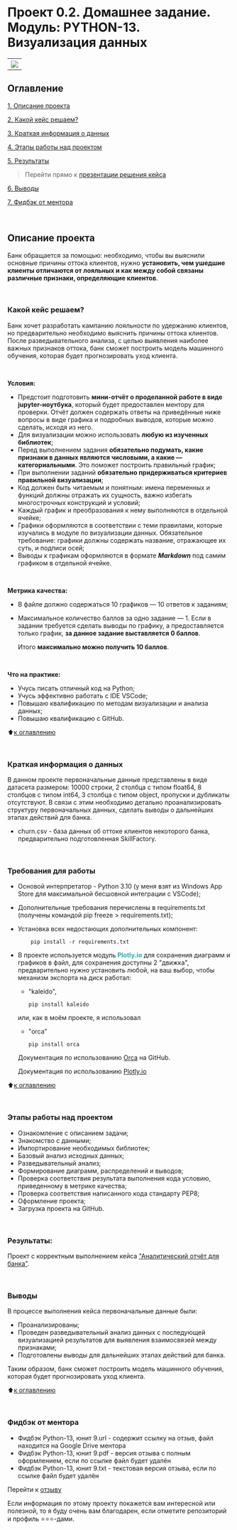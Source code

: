 # Проект 0.2. Домашнее задание. Модуль: PYTHON-13. Визуализация данных
<table>
  <tr style="vertical-align:middle">
    <!-- <th><img style="vertical-align:middle" img src = https://lms.skillfactory.ru/static/rg-theme/images/logo-header.svg></th> -->
    <th><img style="vertical-align:middle" img src = https://static.tildacdn.com/tild3862-3932-4061-b763-363135393134/logo.svg></th>
  </tr>
</table>

## Оглавление
[1. Описание проекта](https://github.com/yaroslav-vorobyov/SF_DST/tree/main/PROJECT-0.2#Описание-проекта)

[2. Какой кейс решаем?](https://github.com/yaroslav-vorobyov/SF_DST/tree/main/PROJECT-0.2#Какой-кейс-решаем)

[3. Краткая информация о данных](https://github.com/yaroslav-vorobyov/SF_DST/tree/main/PROJECT-0.2#Краткая-информация-о-данных)

[4. Этапы работы над проектом](https://github.com/yaroslav-vorobyov/SF_DST/tree/main/PROJECT-0.2#Этапы-работы-над-проектом)

[5. Результаты](https://github.com/yaroslav-vorobyov/SF_DST/tree/main/PROJECT-0.2#Результаты)

  >Перейти прямо к [презентации решения кейса](https://github.com/yaroslav-vorobyov/SF_DST/blob/main/PROJECT-0.2/HW-02.ipynb)

[6. Выводы](https://github.com/yaroslav-vorobyov/SF_DST/tree/main/PROJECT-0.2#Выводы)

[7. Фидбэк от ментора](https://github.com/yaroslav-vorobyov/SF_DST/tree/main/PROJECT-0.2#Фидбэк-от-ментора)

<br>

## Описание проекта
Банк обращается за помощью: необходимо, чтобы вы выяснили основные причины оттока клиентов, нужно **установить, чем ушедшие клиенты отличаются от лояльных и как между собой связаны различные признаки, определяющие клиентов**.

<br>

### Какой кейс решаем?
Банк хочет разработать кампанию лояльности по удержанию клиентов, но предварительно необходимо выяснить причины оттока клиентов. После разведывательного анализа, с целью выявления наиболее важных признаков оттока, банк сможет построить модель машинного обучения, которая будет прогнозировать уход клиента.

<br>

**Условия:**
- Предстоит подготовить **мини-отчёт о проделанной работе в виде jupyter-ноутбука**, который будет предоставлен ментору для проверки. Отчёт должен содержать ответы на приведённые ниже вопросы в виде графика и подробных выводов, которые можно сделать, исходя из него.
- Для визуализации можно использовать **любую из изученных библиотек**;
- Перед выполнением задания **обязательно подумать, какие признаки в данных являются числовыми, а какие — категориальными**. Это поможет построить правильный график;
- При выполнении заданий **обязательно придерживаться критериев правильной визуализации**;
- Код должен быть читаемым и понятным: имена переменных и функций должны отражать их сущность, важно избегать многострочных конструкций и условий;
- Каждый график и преобразования к нему выполняются в отдельной ячейке;
- Графики оформляются в соответствии с теми правилами, которые изучались в модуле по визуализации данных. Обязательное требование: графики должны содержать название, отражающее их суть, и подписи осей;
- Выводы к графикам оформляются в формате ***Markdown*** под самим графиком в отдельной ячейке.

<br>

**Метрика качества:**
* В файле должно содержаться 10 графиков — 10 ответов к заданиям;
* Максимальное количество баллов за одно задание — 1. Если в задании требуется сделать выводы по графику, а предоставляется только график, **за данное задание выставляется 0 баллов**.

  Итого **максимально можно получить 10 баллов**.

<br>

**Что на практике:**
-   Учусь писать отличный код на Python;
-   Учусь эффективно работать с IDE VSCode;
-   Повышаю квалификацию по методам визуализации и анализа данных; 
-   Повышаю квалификацию с GitHub.

:arrow_up:[к оглавлению](https://github.com/yaroslav-vorobyov/SF_DST/tree/main/PROJECT-0.2#Оглавление)

<br>

### Краткая информация о данных
В данном проекте первоначальные данные представлены в виде датасета размером: 10000 строки, 2 столбца с типом float64, 8  столбцов с типом int64, 3 столбца с типом object, пропуски и дубликаты отсутствуют. В связи с этим необходимо детально проанализировать структуру первоначальных данных, сделать выводы о дальнейших этапах действий для банка. 

-  churn.csv - база данных об оттоке клиентов некоторого банка, предварительно подготовленная SkillFactory.

<br>

### Требования для работы
*   Основой интерпретатор - Python 3.10 (у меня взят из Windows App Store для максимальной бесшовной интеграции с VSCode);
*   Дополнительные требования перечислены в requirements.txt (получены командой pip freeze > requirements.txt);
*   Установка всех недостающих дополнительных компонент:

            pip install -r requirements.txt

*   В проекте используется модуль <font color='LightSeaGreen'>**Plotly.io**</font> для сохранения диаграмм и графиков в файл, для сохранения доступны 2 "движка", предварительно нужно установить любой, на ваш выбор, чтобы механизм экспорта на диск работал:
    * "kaleido",

          pip install kaleido

    или, как в моём проекте, я использовал

    * "orca"

          pip install orca

    Документация по использованию [Orca](https://github.com/plotly/orca) на GitHub.

    Документация по использованию [Plotly.io](https://plotly.github.io/plotly.py-docs/generated/plotly.io.write_image.html)

:arrow_up:[к оглавлению](https://github.com/yaroslav-vorobyov/SF_DST/tree/main/PROJECT-0.2#Оглавление)

<br>

### Этапы работы над проектом
- Ознакомление с описанием задачи;
- Знакомство с данными;
- Импортирование необходимых библиотек;
- Базовый анализ исходных данных;
- Разведывательный анализ;
- Формирование диаграмм, распределений и выводов;
- Проверка соответствия результата выполнения кода условию, приведенному в метрике качества;
- Проверка соответствия написанного кода стандарту PEP8;
- Оформление проекта;
- Загрузка проекта на GitHub. 

<br>

### Результаты:
Проект c корректным выполнением кейса ["Аналитический отчёт для банка"](https://github.com/yaroslav-vorobyov/SF_DST/blob/main/PROJECT-0.2/HW-02.ipynb).

<br>

### Выводы
В процессе выполнения кейса первоначальные данные были:
* Проанализированы;
* Проведен разведывательный анализ данных с последующей визуализацией результатов для выявления взаимосвязей между признаками;
* Подготовлены выводы для дальнейших этапах действий для банка. 

Таким образом, банк сможет построить модель машинного обучения, которая будет прогнозировать уход клиента.

:arrow_up:[к оглавлению](https://github.com/yaroslav-vorobyov/SF_DST/tree/main/PROJECT-0.2#Оглавление)

<br>

### Фидбэк от ментора
* Фидбэк Python-13, юнит 9.url - содержит ссылку на отзыв, файл находится на Google Drive ментора
* Фидбэк Python-13, юнит 9.pdf - версия отзыва с полным оформлением, если по ссылке файл будет удалён
* Фидбэк Python-13, юнит 9.txt - текстовая версия отзыва, если по ссылке файл будет удалён

Перейти к [отзыву](https://github.com/yaroslav-vorobyov/SF_DST/tree/main/PROJECT-0.2/docs)

Если информация по этому проекту покажется вам интересной или полезной, то я буду очень вам благодарен, если отметите репозиторий и профиль ⭐️⭐️⭐️-дами.